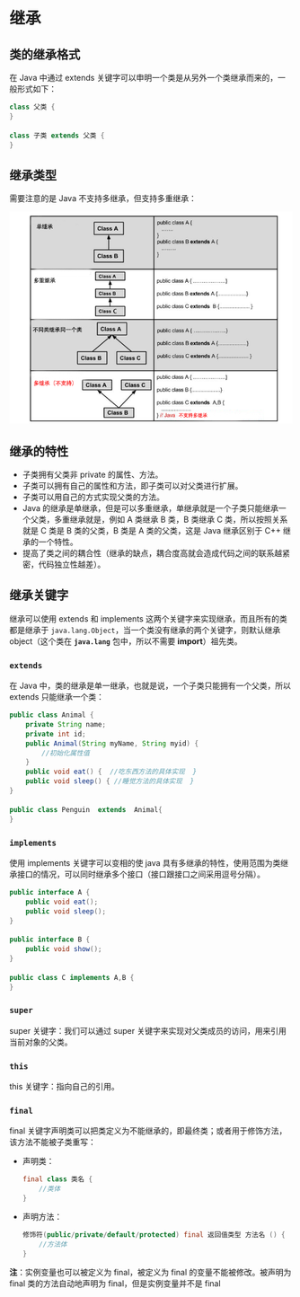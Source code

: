 # 继承

## 类的继承格式

在 Java 中通过 extends 关键字可以申明一个类是从另外一个类继承而来的，一般形式如下：

```java
class 父类 {
}
 
class 子类 extends 父类 {
}
```

## 继承类型

需要注意的是 Java 不支持多继承，但支持多重继承：

![types_of_inheritance](./types_of_inheritance.png)

## 继承的特性

- 子类拥有父类非 private 的属性、方法。
- 子类可以拥有自己的属性和方法，即子类可以对父类进行扩展。
- 子类可以用自己的方式实现父类的方法。
- Java 的继承是单继承，但是可以多重继承，单继承就是一个子类只能继承一个父类，多重继承就是，例如 A 类继承 B 类，B 类继承 C 类，所以按照关系就是 C 类是 B 类的父类，B 类是 A 类的父类，这是 Java 继承区别于 C++ 继承的一个特性。
- 提高了类之间的耦合性（继承的缺点，耦合度高就会造成代码之间的联系越紧密，代码独立性越差）。

## 继承关键字

继承可以使用 extends 和 implements 这两个关键字来实现继承，而且所有的类都是继承于 `java.lang.Object`，当一个类没有继承的两个关键字，则默认继承object（这个类在 **`java.lang`** 包中，所以不需要 **import**）祖先类。

### `extends`

在 Java 中，类的继承是单一继承，也就是说，一个子类只能拥有一个父类，所以 extends 只能继承一个类：

```java
public class Animal { 
    private String name;   
    private int id; 
    public Animal(String myName, String myid) { 
        //初始化属性值
    } 
    public void eat() {  //吃东西方法的具体实现  } 
    public void sleep() { //睡觉方法的具体实现  } 
} 
 
public class Penguin  extends  Animal{ 
}
```

### `implements`

使用 implements 关键字可以变相的使 java 具有多继承的特性，使用范围为类继承接口的情况，可以同时继承多个接口（接口跟接口之间采用逗号分隔）。

```java
public interface A {
    public void eat();
    public void sleep();
}
 
public interface B {
    public void show();
}
 
public class C implements A,B {
}
```

### `super`

super 关键字：我们可以通过 super 关键字来实现对父类成员的访问，用来引用当前对象的父类。

### `this`

this 关键字：指向自己的引用。

### `final`

final 关键字声明类可以把类定义为不能继承的，即最终类；或者用于修饰方法，该方法不能被子类重写：

- 声明类：

  ```java
  final class 类名 {
      //类体
  }
  ```

- 声明方法：

  ```java
  修饰符(public/private/default/protected) final 返回值类型 方法名 () {
      //方法体
  }
  ```

**注**：实例变量也可以被定义为 final，被定义为 final 的变量不能被修改。被声明为 final 类的方法自动地声明为 final，但是实例变量并不是 final